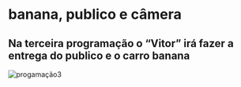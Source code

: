 # banana, publico e câmera
## Na terceira programação o “Vitor” irá fazer a entrega do publico e o carro banana
![progamação3](CÂMERA.llsp3)
